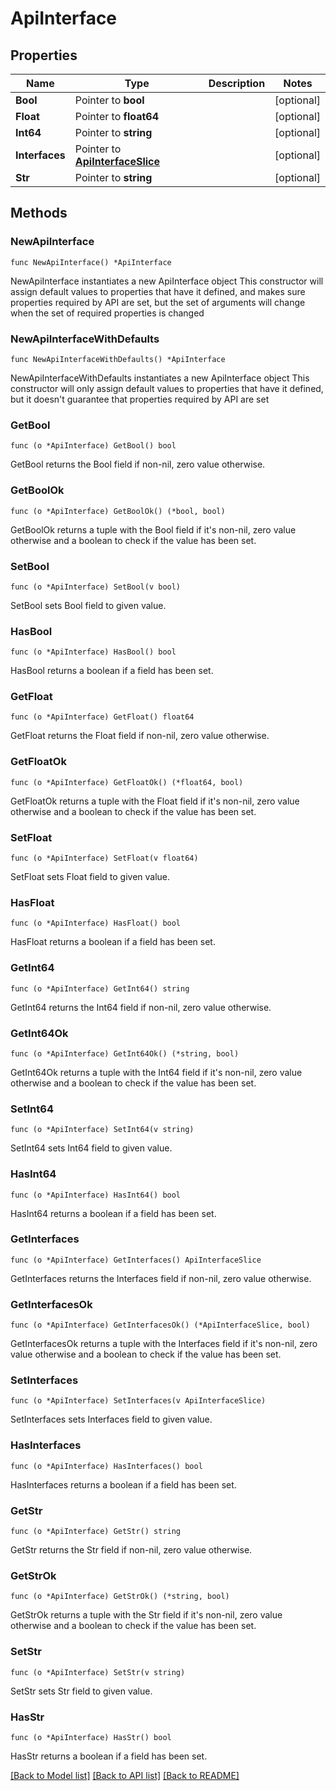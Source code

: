 # ApiInterface

## Properties

Name | Type | Description | Notes
------------ | ------------- | ------------- | -------------
**Bool** | Pointer to **bool** |  | [optional] 
**Float** | Pointer to **float64** |  | [optional] 
**Int64** | Pointer to **string** |  | [optional] 
**Interfaces** | Pointer to [**ApiInterfaceSlice**](apiInterfaceSlice.md) |  | [optional] 
**Str** | Pointer to **string** |  | [optional] 

## Methods

### NewApiInterface

`func NewApiInterface() *ApiInterface`

NewApiInterface instantiates a new ApiInterface object
This constructor will assign default values to properties that have it defined,
and makes sure properties required by API are set, but the set of arguments
will change when the set of required properties is changed

### NewApiInterfaceWithDefaults

`func NewApiInterfaceWithDefaults() *ApiInterface`

NewApiInterfaceWithDefaults instantiates a new ApiInterface object
This constructor will only assign default values to properties that have it defined,
but it doesn't guarantee that properties required by API are set

### GetBool

`func (o *ApiInterface) GetBool() bool`

GetBool returns the Bool field if non-nil, zero value otherwise.

### GetBoolOk

`func (o *ApiInterface) GetBoolOk() (*bool, bool)`

GetBoolOk returns a tuple with the Bool field if it's non-nil, zero value otherwise
and a boolean to check if the value has been set.

### SetBool

`func (o *ApiInterface) SetBool(v bool)`

SetBool sets Bool field to given value.

### HasBool

`func (o *ApiInterface) HasBool() bool`

HasBool returns a boolean if a field has been set.

### GetFloat

`func (o *ApiInterface) GetFloat() float64`

GetFloat returns the Float field if non-nil, zero value otherwise.

### GetFloatOk

`func (o *ApiInterface) GetFloatOk() (*float64, bool)`

GetFloatOk returns a tuple with the Float field if it's non-nil, zero value otherwise
and a boolean to check if the value has been set.

### SetFloat

`func (o *ApiInterface) SetFloat(v float64)`

SetFloat sets Float field to given value.

### HasFloat

`func (o *ApiInterface) HasFloat() bool`

HasFloat returns a boolean if a field has been set.

### GetInt64

`func (o *ApiInterface) GetInt64() string`

GetInt64 returns the Int64 field if non-nil, zero value otherwise.

### GetInt64Ok

`func (o *ApiInterface) GetInt64Ok() (*string, bool)`

GetInt64Ok returns a tuple with the Int64 field if it's non-nil, zero value otherwise
and a boolean to check if the value has been set.

### SetInt64

`func (o *ApiInterface) SetInt64(v string)`

SetInt64 sets Int64 field to given value.

### HasInt64

`func (o *ApiInterface) HasInt64() bool`

HasInt64 returns a boolean if a field has been set.

### GetInterfaces

`func (o *ApiInterface) GetInterfaces() ApiInterfaceSlice`

GetInterfaces returns the Interfaces field if non-nil, zero value otherwise.

### GetInterfacesOk

`func (o *ApiInterface) GetInterfacesOk() (*ApiInterfaceSlice, bool)`

GetInterfacesOk returns a tuple with the Interfaces field if it's non-nil, zero value otherwise
and a boolean to check if the value has been set.

### SetInterfaces

`func (o *ApiInterface) SetInterfaces(v ApiInterfaceSlice)`

SetInterfaces sets Interfaces field to given value.

### HasInterfaces

`func (o *ApiInterface) HasInterfaces() bool`

HasInterfaces returns a boolean if a field has been set.

### GetStr

`func (o *ApiInterface) GetStr() string`

GetStr returns the Str field if non-nil, zero value otherwise.

### GetStrOk

`func (o *ApiInterface) GetStrOk() (*string, bool)`

GetStrOk returns a tuple with the Str field if it's non-nil, zero value otherwise
and a boolean to check if the value has been set.

### SetStr

`func (o *ApiInterface) SetStr(v string)`

SetStr sets Str field to given value.

### HasStr

`func (o *ApiInterface) HasStr() bool`

HasStr returns a boolean if a field has been set.


[[Back to Model list]](../README.md#documentation-for-models) [[Back to API list]](../README.md#documentation-for-api-endpoints) [[Back to README]](../README.md)



